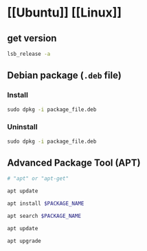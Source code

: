 # [[Ubuntu]] [[Linux]]

## get version

```bash
lsb_release -a
```

## Debian package (`.deb` file)

### Install

```cmd
sudo dpkg -i package_file.deb
```

### Uninstall

```cmd
sudo dpkg -i package_file.deb
```

## Advanced Package Tool (APT)

```bash
# "apt" or "apt-get"

apt update

apt install $PACKAGE_NAME

apt search $PACKAGE_NAME

apt update

apt upgrade
```

